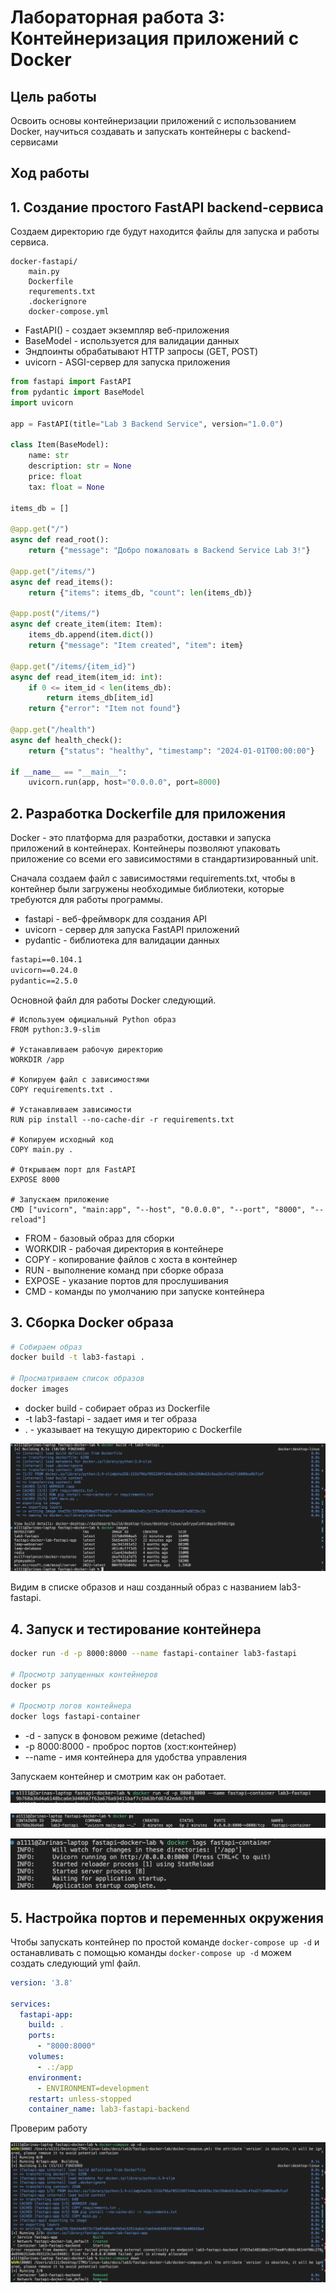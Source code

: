 # Лабораторная работа 3: Контейнеризация приложений с Docker

## Цель работы
Освоить основы контейнеризации приложений с использованием Docker, научиться создавать и запускать контейнеры с backend-сервисами

## Ход работы

## 1. Создание простого FastAPI backend-сервиса

Создаем директорию где будут находится файлы для запуска и работы сервиса.

    docker-fastapi/
        main.py
        Dockerfile
        requrements.txt
        .dockerignore
        docker-compose.yml

- FastAPI() - создает экземпляр веб-приложения
- BaseModel - используется для валидации данных
- Эндпоинты обрабатывают HTTP запросы (GET, POST)
- uvicorn - ASGI-сервер для запуска приложения

```py
from fastapi import FastAPI
from pydantic import BaseModel
import uvicorn

app = FastAPI(title="Lab 3 Backend Service", version="1.0.0")

class Item(BaseModel):
    name: str
    description: str = None
    price: float
    tax: float = None

items_db = []

@app.get("/")
async def read_root():
    return {"message": "Добро пожаловать в Backend Service Lab 3!"}

@app.get("/items/")
async def read_items():
    return {"items": items_db, "count": len(items_db)}

@app.post("/items/")
async def create_item(item: Item):
    items_db.append(item.dict())
    return {"message": "Item created", "item": item}

@app.get("/items/{item_id}")
async def read_item(item_id: int):
    if 0 <= item_id < len(items_db):
        return items_db[item_id]
    return {"error": "Item not found"}

@app.get("/health")
async def health_check():
    return {"status": "healthy", "timestamp": "2024-01-01T00:00:00"}

if __name__ == "__main__":
    uvicorn.run(app, host="0.0.0.0", port=8000)
```

## 2. Разработка Dockerfile для приложения

Docker - это платформа для разработки, доставки и запуска приложений в контейнерах. Контейнеры позволяют упаковать приложение со всеми его зависимостями в стандартизированный unit.

Сначала создаем файл с зависимостями requirements.txt, чтобы в контейнер были загружены необходимые библиотеки, которые требуются для работы программы.

- fastapi - веб-фреймворк для создания API
- uvicorn - сервер для запуска FastAPI приложений
- pydantic - библиотека для валидации данных

```txt
fastapi==0.104.1
uvicorn==0.24.0
pydantic==2.5.0
```

Основной файл для работы Docker следующий.

```Docker
# Используем официальный Python образ
FROM python:3.9-slim

# Устанавливаем рабочую директорию
WORKDIR /app

# Копируем файл с зависимостями
COPY requirements.txt .

# Устанавливаем зависимости
RUN pip install --no-cache-dir -r requirements.txt

# Копируем исходный код
COPY main.py .

# Открываем порт для FastAPI
EXPOSE 8000

# Запускаем приложение
CMD ["uvicorn", "main:app", "--host", "0.0.0.0", "--port", "8000", "--reload"]
```

- FROM - базовый образ для сборки
- WORKDIR - рабочая директория в контейнере
- COPY - копирование файлов с хоста в контейнер
- RUN - выполнение команд при сборке образа
- EXPOSE - указание портов для прослушивания
- CMD - команды по умолчанию при запуске контейнера

## 3. Сборка Docker образа

```bash
# Собираем образ
docker build -t lab3-fastapi .

# Просматриваем список образов
docker images
```

- docker build - собирает образ из Dockerfile
- -t lab3-fastapi - задает имя и тег образа
- . - указывает на текущую директорию с Dockerfile

![d1](/docs/images/lab3/d1.png)

Видим в списке образов и наш созданный образ с названием lab3-fastapi.

## 4. Запуск и тестирование контейнера

```bash
docker run -d -p 8000:8000 --name fastapi-container lab3-fastapi

# Просмотр запущенных контейнеров
docker ps

# Просмотр логов контейнера
docker logs fastapi-container
```
- -d - запуск в фоновом режиме (detached)
- -p 8000:8000 - проброс портов (хост:контейнер)
- --name - имя контейнера для удобства управления

Запускаем контейнер и смотрим как он работает.

![d2](/docs/images/lab3/d2.png)

![d3](/docs/images/lab3/d3.png)

![d4](/docs/images/lab3/d4.png)

## 5. Настройка портов и переменных окружения

Чтобы запускать контейнер по простой команде `docker-compose up -d` и останавливать с помощью команды `docker-compose up -d` можем создать следующий yml файл.

```yml
version: '3.8'

services:
  fastapi-app:
    build: .
    ports:
      - "8000:8000"
    volumes:
      - .:/app
    environment:
      - ENVIRONMENT=development
    restart: unless-stopped
    container_name: lab3-fastapi-backend
```

Проверим работу

![d4](/docs/images/lab3/d5.png)